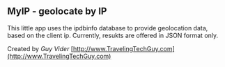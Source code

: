 MyIP - geolocate by IP
----------------------

This little app uses the ipdbinfo database to provide geolocation data, based on the client ip.
Currently, resukts are offered in JSON format only.

Created by *Guy Vider* [http://www.TravelingTechGuy.com](http://www.TravelingTechGuy.com)